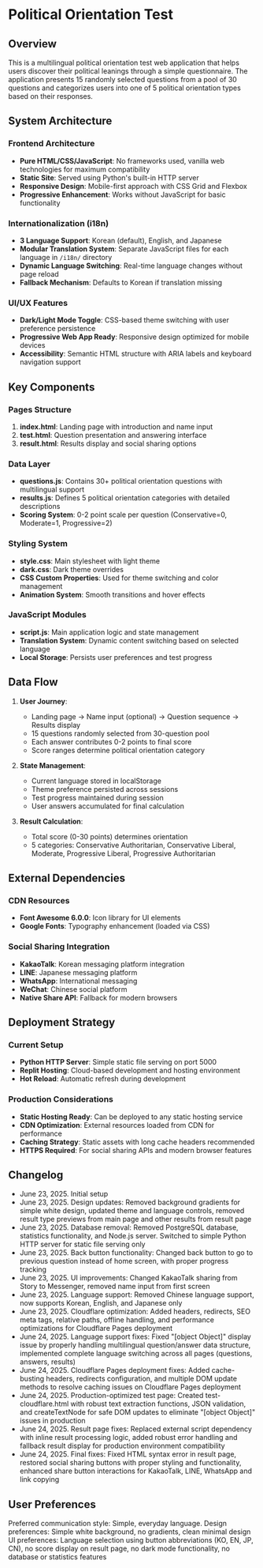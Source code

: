 # Political Orientation Test

## Overview

This is a multilingual political orientation test web application that helps users discover their political leanings through a simple questionnaire. The application presents 15 randomly selected questions from a pool of 30 questions and categorizes users into one of 5 political orientation types based on their responses.

## System Architecture

### Frontend Architecture
- **Pure HTML/CSS/JavaScript**: No frameworks used, vanilla web technologies for maximum compatibility
- **Static Site**: Served using Python's built-in HTTP server
- **Responsive Design**: Mobile-first approach with CSS Grid and Flexbox
- **Progressive Enhancement**: Works without JavaScript for basic functionality

### Internationalization (i18n)
- **3 Language Support**: Korean (default), English, and Japanese
- **Modular Translation System**: Separate JavaScript files for each language in `/i18n/` directory
- **Dynamic Language Switching**: Real-time language changes without page reload
- **Fallback Mechanism**: Defaults to Korean if translation missing

### UI/UX Features
- **Dark/Light Mode Toggle**: CSS-based theme switching with user preference persistence
- **Progressive Web App Ready**: Responsive design optimized for mobile devices
- **Accessibility**: Semantic HTML structure with ARIA labels and keyboard navigation support

## Key Components

### Pages Structure
1. **index.html**: Landing page with introduction and name input
2. **test.html**: Question presentation and answering interface
3. **result.html**: Results display and social sharing options

### Data Layer
- **questions.js**: Contains 30+ political orientation questions with multilingual support
- **results.js**: Defines 5 political orientation categories with detailed descriptions
- **Scoring System**: 0-2 point scale per question (Conservative=0, Moderate=1, Progressive=2)

### Styling System
- **style.css**: Main stylesheet with light theme
- **dark.css**: Dark theme overrides
- **CSS Custom Properties**: Used for theme switching and color management
- **Animation System**: Smooth transitions and hover effects

### JavaScript Modules
- **script.js**: Main application logic and state management
- **Translation System**: Dynamic content switching based on selected language
- **Local Storage**: Persists user preferences and test progress

## Data Flow

1. **User Journey**:
   - Landing page → Name input (optional) → Question sequence → Results display
   - 15 questions randomly selected from 30-question pool
   - Each answer contributes 0-2 points to final score
   - Score ranges determine political orientation category

2. **State Management**:
   - Current language stored in localStorage
   - Theme preference persisted across sessions
   - Test progress maintained during session
   - User answers accumulated for final calculation

3. **Result Calculation**:
   - Total score (0-30 points) determines orientation
   - 5 categories: Conservative Authoritarian, Conservative Liberal, Moderate, Progressive Liberal, Progressive Authoritarian

## External Dependencies

### CDN Resources
- **Font Awesome 6.0.0**: Icon library for UI elements
- **Google Fonts**: Typography enhancement (loaded via CSS)

### Social Sharing Integration
- **KakaoTalk**: Korean messaging platform integration
- **LINE**: Japanese messaging platform
- **WhatsApp**: International messaging
- **WeChat**: Chinese social platform
- **Native Share API**: Fallback for modern browsers

## Deployment Strategy

### Current Setup
- **Python HTTP Server**: Simple static file serving on port 5000
- **Replit Hosting**: Cloud-based development and hosting environment
- **Hot Reload**: Automatic refresh during development

### Production Considerations
- **Static Hosting Ready**: Can be deployed to any static hosting service
- **CDN Optimization**: External resources loaded from CDN for performance
- **Caching Strategy**: Static assets with long cache headers recommended
- **HTTPS Required**: For social sharing APIs and modern browser features

## Changelog

- June 23, 2025. Initial setup
- June 23, 2025. Design updates: Removed background gradients for simple white design, updated theme and language controls, removed result type previews from main page and other results from result page
- June 23, 2025. Database removal: Removed PostgreSQL database, statistics functionality, and Node.js server. Switched to simple Python HTTP server for static file serving only
- June 23, 2025. Back button functionality: Changed back button to go to previous question instead of home screen, with proper progress tracking
- June 23, 2025. UI improvements: Changed KakaoTalk sharing from Story to Messenger, removed name input from first screen
- June 23, 2025. Language support: Removed Chinese language support, now supports Korean, English, and Japanese only
- June 23, 2025. Cloudflare optimization: Added headers, redirects, SEO meta tags, relative paths, offline handling, and performance optimizations for Cloudflare Pages deployment
- June 24, 2025. Language support fixes: Fixed "[object Object]" display issue by properly handling multilingual question/answer data structure, implemented complete language switching across all pages (questions, answers, results)
- June 24, 2025. Cloudflare Pages deployment fixes: Added cache-busting headers, redirects configuration, and multiple DOM update methods to resolve caching issues on Cloudflare Pages deployment
- June 24, 2025. Production-optimized test page: Created test-cloudflare.html with robust text extraction functions, JSON validation, and createTextNode for safe DOM updates to eliminate "[object Object]" issues in production
- June 24, 2025. Result page fixes: Replaced external script dependency with inline result processing logic, added robust error handling and fallback result display for production environment compatibility
- June 24, 2025. Final fixes: Fixed HTML syntax error in result page, restored social sharing buttons with proper styling and functionality, enhanced share button interactions for KakaoTalk, LINE, WhatsApp and link copying

## User Preferences

Preferred communication style: Simple, everyday language.
Design preferences: Simple white background, no gradients, clean minimal design
UI preferences: Language selection using button abbreviations (KO, EN, JP, CN), no score display on result page, no dark mode functionality, no database or statistics features